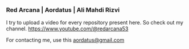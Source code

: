 ### Red Arcana | Aordatus | Ali Mahdi Rizvi

I try to upload a video for every repository present here. So check out my channel.
https://www.youtube.com/@redarcana53

For contacting me, use this aordatus@gmail.com
